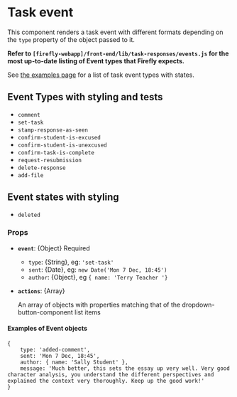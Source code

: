 <div data-ff_module-task-event=""/>



# Task event

This component renders a task event with different formats depending on the `type` property of the object passed to it.

**Refer to `[firefly-webapp]/front-end/lib/task-responses/events.js` for the most up-to-date listing of Event types that Firefly expects.**

See [the examples page](/blocks/core/lib_test/lib_test-task-event/lib_test-task-event.html) for a list of task event types with states.

## Event Types with styling and tests
- `comment`
- `set-task` 
- `stamp-response-as-seen`
- `confirm-student-is-excused`
- `confirm-student-is-unexcused`
- `confirm-task-is-complete`
- `request-resubmission`
- `delete-response`
- `add-file`

## Event states with styling 
- `deleted`

### Props
- **`event`**: {Object} Required
    - `type`: {String}, eg: `'set-task'`
    - `sent`: {Date}, eg: `new Date('Mon 7 Dec, 18:45')`
    - `author`: {Object}, eg `{ name: 'Terry Teacher '}`
- **`actions`**: {Array}
    
    An array of objects with properties matching that of the dropdown-button-component list items


#### Examples of Event objects
```
{   
    type: 'added-comment', 
    sent: 'Mon 7 Dec, 18:45', 
    author: { name: 'Sally Student' }, 
    message: 'Much better, this sets the essay up very well. Very good character analysis, you understand the different perspectives and explained the context very thoroughly. Keep up the good work!' 
}
```
